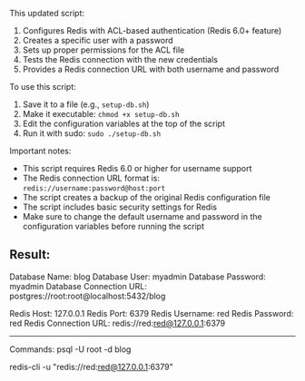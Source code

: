 This updated script:

1. Configures Redis with ACL-based authentication (Redis 6.0+ feature)
2. Creates a specific user with a password
3. Sets up proper permissions for the ACL file
4. Tests the Redis connection with the new credentials
5. Provides a Redis connection URL with both username and password

To use this script:

1. Save it to a file (e.g., `setup-db.sh`)
2. Make it executable: `chmod +x setup-db.sh`
3. Edit the configuration variables at the top of the script
4. Run it with sudo: `sudo ./setup-db.sh`

Important notes:

- This script requires Redis 6.0 or higher for username support
- The Redis connection URL format is: `redis://username:password@host:port`
- The script creates a backup of the original Redis configuration file
- The script includes basic security settings for Redis
- Make sure to change the default username and password in the configuration variables before running the script

## Result:

Database Name: blog
Database User: myadmin
Database Password: myadmin
Database Connection URL: postgres://root:root@localhost:5432/blog

Redis Host: 127.0.0.1
Redis Port: 6379
Redis Username: red
Redis Password: red
Redis Connection URL: redis://red:red@127.0.0.1:6379

---

Commands:
psql -U root -d blog

redis-cli -u "redis://red:red@127.0.0.1:6379"
